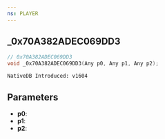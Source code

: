 ```yaml
---
ns: PLAYER
---
```

## _0x70A382ADEC069DD3

```c
// 0x70A382ADEC069DD3
void _0x70A382ADEC069DD3(Any p0, Any p1, Any p2);
```

```
NativeDB Introduced: v1604
```

## Parameters
* **p0**:
* **p1**:
* **p2**:
